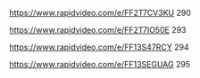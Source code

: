https://www.rapidvideo.com/e/FF2T7CV3KU 290

https://www.rapidvideo.com/e/FF2T7IO50E 293

https://www.rapidvideo.com/e/FF13S47RCY 294

https://www.rapidvideo.com/e/FF13SEGUAG 295
